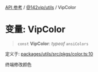 [API 参考](../wiki/Home) / [@142vip/utils](../wiki/@142vip.utils) / VipColor

# 变量: VipColor

> `const` **VipColor**: *typeof* `ansiColors`

定义于: [packages/utils/src/pkgs/color.ts:10](https://github.com/142vip/core-x/blob/58a4aca72f73ebc92491a458c9b83754486dc296/packages/utils/src/pkgs/color.ts#L10)

终端修改颜色
